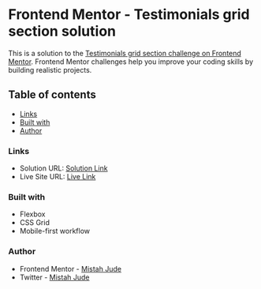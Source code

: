 # Frontend Mentor - Testimonials grid section solution

This is a solution to the [Testimonials grid section challenge on Frontend Mentor](https://www.frontendmentor.io/challenges/testimonials-grid-section-Nnw6J7Un7). Frontend Mentor challenges help you improve your coding skills by building realistic projects.

## Table of contents

- [Links](#links)
- [Built with](#built-with)
- [Author](#author)

### Links

- Solution URL: [Solution Link](https://www.frontendmentor.io/solutions/responsive-testimonial-section-using-grid-lGsv1Fvcy-)
- Live Site URL: [Live Link](https://testimonials-grid-section-fem.vercel.app/)

### Built with

- Flexbox
- CSS Grid
- Mobile-first workflow

### Author

- Frontend Mentor - [Mistah Jude](https://www.frontendmentor.io/profile/mistahjude)
- Twitter - [Mistah Jude](https://www.twitter.com/mistahjude)
